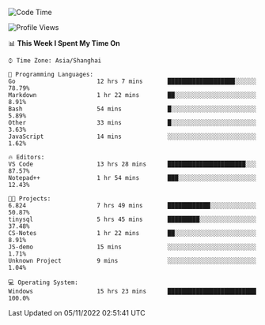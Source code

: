 <!--START_SECTION:waka-->
![Code Time](http://img.shields.io/badge/Code%20Time-289%20hrs%2018%20mins-blue)

![Profile Views](http://img.shields.io/badge/Profile%20Views-3-blue)

📊 **This Week I Spent My Time On** 

```text
⌚︎ Time Zone: Asia/Shanghai

💬 Programming Languages: 
Go                       12 hrs 7 mins       ███████████████████░░░░░░   78.79% 
Markdown                 1 hr 22 mins        ██░░░░░░░░░░░░░░░░░░░░░░░   8.91% 
Bash                     54 mins             █░░░░░░░░░░░░░░░░░░░░░░░░   5.89% 
Other                    33 mins             █░░░░░░░░░░░░░░░░░░░░░░░░   3.63% 
JavaScript               14 mins             ░░░░░░░░░░░░░░░░░░░░░░░░░   1.62%

🔥 Editors: 
VS Code                  13 hrs 28 mins      ██████████████████████░░░   87.57% 
Notepad++                1 hr 54 mins        ███░░░░░░░░░░░░░░░░░░░░░░   12.43%

🐱‍💻 Projects: 
6.824                    7 hrs 49 mins       ████████████░░░░░░░░░░░░░   50.87% 
tinysql                  5 hrs 45 mins       █████████░░░░░░░░░░░░░░░░   37.48% 
CS-Notes                 1 hr 22 mins        ██░░░░░░░░░░░░░░░░░░░░░░░   8.91% 
JS-demo                  15 mins             ░░░░░░░░░░░░░░░░░░░░░░░░░   1.71% 
Unknown Project          9 mins              ░░░░░░░░░░░░░░░░░░░░░░░░░   1.04%

💻 Operating System: 
Windows                  15 hrs 23 mins      █████████████████████████   100.0%

```


 Last Updated on 05/11/2022 02:51:41 UTC
<!--END_SECTION:waka-->
